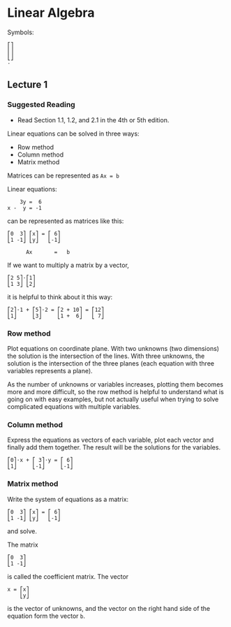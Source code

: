 # Linear Algebra
Symbols:
```
⎡⎤
⎢⎥
⎣⎦
⋅
```
## Lecture 1
### Suggested Reading
+ Read Section 1.1, 1.2, and 2.1 in the 4th or 5th edition.

Linear equations can be solved in three ways:
+ Row method
+ Column method
+ Matrix method

Matrices can be represented as `Ax = b`

Linear equations:
```
    3y =  6
x -  y = -1
```
can be represented as matrices like this:
```
⎡0  3⎤ ⎡x⎤ = ⎡ 6⎤
⎣1 -1⎦ ⎣y⎦   ⎣-1⎦

      Ax       =   b
```

If we want to multiply a matrix by a vector,
```
⎡2 5⎤⋅⎡1⎤
⎣1 3⎦ ⎣2⎦
```
it is helpful to think about it this way:
```
⎡2⎤⋅1 + ⎡5⎤⋅2 = ⎡2 + 10⎤ = ⎡12⎤
⎣1⎦     ⎣3⎦     ⎣1 +  6⎦   ⎣ 7⎦
```

### Row method
Plot equations on coordinate plane. With two unknowns (two dimensions) the solution is the intersection of the lines. With three unknowns, the solution is the intersection of the three planes (each equation with three variables represents a plane).

As the number of unknowns or variables increases, plotting them becomes more and more difficult, so the row method is helpful to understand what is going on with easy examples, but not actually useful when trying to solve complicated equations with multiple variables.

### Column method
Express the equations as vectors of each variable, plot each vector and finally add them together. The result will be the solutions for the variables.
```
⎡0⎤⋅x + ⎡ 3⎤⋅y = ⎡ 6⎤
⎣1⎦     ⎣-1⎦     ⎣-1⎦
```

### Matrix method
Write the system of equations as a matrix:
```
⎡0  3⎤ ⎡x⎤ = ⎡ 6⎤
⎣1 -1⎦ ⎣y⎦   ⎣-1⎦
```
and solve.

The matrix
```
⎡0  3⎤
⎣1 -1⎦
```
is called the coefficient matrix. The vector
```
x = ⎡x⎤
    ⎣y⎦
```
is the vector of unknowns, and the vector on the right hand side of the equation form the vector `b`.
